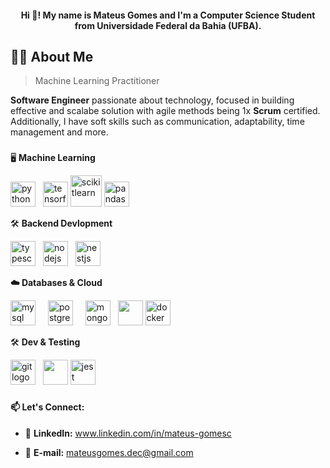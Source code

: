 <h4 align="center">Hi 👋! My name is Mateus Gomes and I'm a Computer Science Student from Universidade Federal da Bahia (UFBA).</h4>

## 👨‍💻 About Me

> Machine Learning Practitioner

**Software Engineer** passionate about technology, focused in building effective and scalabe solution with agile methods being 1x **Scrum** certified. 
Additionally, I have soft skills such as communication, adaptability, time management and more.

###
🖥️ **Machine Learning**
<div align="left">
  <img src="https://cdn.jsdelivr.net/gh/devicons/devicon/icons/python/python-original.svg" height="40" alt="python logo"  />
  <img width="4" />
  <img src="https://cdn.jsdelivr.net/gh/devicons/devicon/icons/tensorflow/tensorflow-original.svg" height="40" alt="tensorflow logo"  />
  <img src="https://cdn.jsdelivr.net/gh/devicons/devicon@latest/icons/scikitlearn/scikitlearn-original.svg" height='50' alt='scikitlearn'/>
  <img src="https://cdn.jsdelivr.net/gh/devicons/devicon/icons/pandas/pandas-original.svg" height="40" alt="pandas logo"  />
  
🛠️ **Backend Devlopment**
<div align="left">
  <img src="https://cdn.jsdelivr.net/gh/devicons/devicon/icons/typescript/typescript-original.svg" height="40" alt="typescript logo"  />
  <img width="4" />
  <img src="https://cdn.jsdelivr.net/gh/devicons/devicon/icons/nodejs/nodejs-original.svg" height="40" alt="nodejs logo"  />
  <img width="4" />
  <img src="https://cdn.jsdelivr.net/gh/devicons/devicon/icons/nestjs/nestjs-original.svg" height="40" alt="nestjs logo"  />

**☁️ Databases & Cloud**
<div>
  <img src="https://cdn.jsdelivr.net/gh/devicons/devicon/icons/mysql/mysql-original.svg" height="40" alt="mysql logo"  />
  <img width="12" />
  <img src="https://cdn.jsdelivr.net/gh/devicons/devicon/icons/postgresql/postgresql-original.svg" height="40" alt="postgresql logo"  />
  <img width="12" />
  <img src="https://cdn.jsdelivr.net/gh/devicons/devicon/icons/mongodb/mongodb-original.svg" height="40" alt="mongodb logo"  />
  <img width="4" />
  <img src="https://camo.githubusercontent.com/fefd328256fa569e9d98dae1a06d995102ccd3b605b7173b41ce39fc5588bc78/68747470733a2f2f63646e2e6a7364656c6976722e6e65742f67682f64657669636f6e732f64657669636f6e2f69636f6e732f707269736d612f707269736d612d6f726967696e616c2e737667" width="40">
  <img src="https://cdn.jsdelivr.net/gh/devicons/devicon/icons/docker/docker-original.svg" height="40" alt="docker logo"  />
  <img width="12" />
  
</div>

🛠️ **Dev & Testing**
<div>
  <img src="https://cdn.jsdelivr.net/gh/devicons/devicon/icons/git/git-original.svg" height="40" alt="git logo"  />
  <img width="4" />
  <img src="https://raw.githubusercontent.com/marwin1991/profile-technology-icons/refs/heads/main/icons/github.png" width="40">
  <img src="https://cdn.jsdelivr.net/gh/devicons/devicon/icons/jest/jest-plain.svg" height="40" alt="jest logo"  />
  <img width="12" />
</div>

###

#### 📫 **Let's Connect:**
- 🔗 **LinkedIn:** www.linkedin.com/in/mateus-gomesc

- 📧 **E-mail:** [mateusgomes.dec@gmail.com](mailto:mateusgomes.dec@gmail.com)

